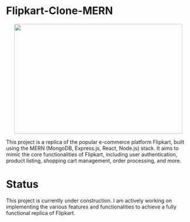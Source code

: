 # Flipkart-Clone-MERN

<p align="center">
  <img width="460" height="300" src="https://github.com/AnkitNayak-eth/Flipkart-Clone-MERN/assets/52006128/d0811ca6-9b6e-42e8-b39a-ef8ce67d3879">
</p>


This project is a replica of the popular e-commerce platform Flipkart, built using the MERN (MongoDB, Express.js, React, Node.js) stack. It aims to mimic the core functionalities of Flipkart, including user authentication, product listing, shopping cart management, order processing, and more.

# Status
This project is currently under construction. I am actively working on implementing the various features and functionalities to achieve a fully functional replica of Flipkart.
